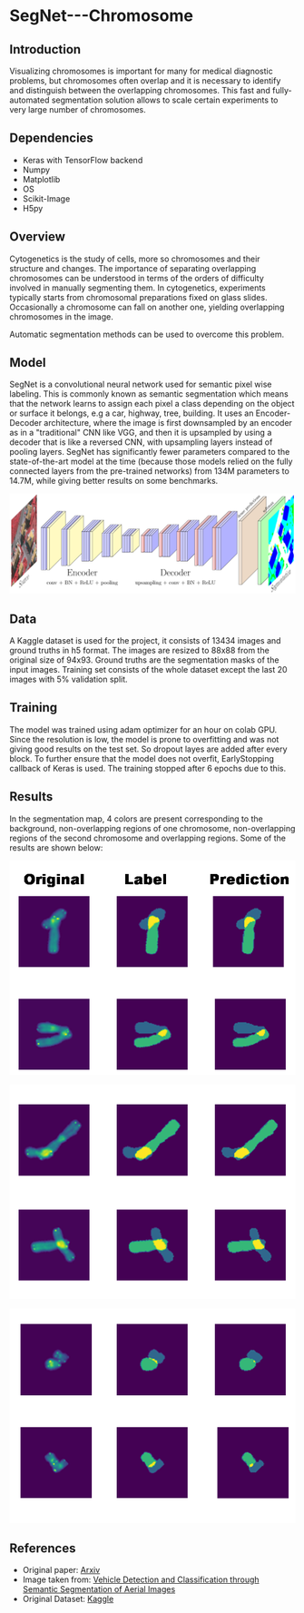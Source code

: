 # SegNet---Chromosome

## Introduction

Visualizing chromosomes is important for  many  for  medical  diagnostic  problems,  but  chromosomes  often  overlap  and  it  is necessary to identify and distinguish between the overlapping chromosomes.  This fast and fully-automated segmentation solution allows to scale certain experiments to very large number of chromosomes.


## Dependencies

- Keras with TensorFlow backend
- Numpy
- Matplotlib
- OS
- Scikit-Image
- H5py



## Overview

Cytogenetics is the study of cells, more so chromosomes and their structure and changes. 
The importance of separating overlapping chromosomes can be understood in terms of the orders of difficulty involved in manually segmenting them.
In cytogenetics, experiments typically starts from chromosomal preparations fixed on glass slides. Occasionally a chromosome can fall on another one,
 yielding overlapping chromosomes in the image. 

Automatic segmentation methods can be used to overcome this problem.


## Model


SegNet is a convolutional neural network used for semantic pixel wise labeling. This is commonly known as semantic segmentation which means that the network 
learns to assign each pixel a class depending on the object or surface it belongs, e.g a car, highway, tree, building. It uses an Encoder-Decoder architecture, 
where the image is first downsampled by an encoder as in a "traditional" CNN like VGG, and then it is upsampled by using a decoder that is like a reversed CNN,
with upsampling layers instead of pooling layers. 
SegNet has significantly fewer parameters compared to the state-of-the-art model at the time (because those models relied on the fully connected layers from 
the pre-trained networks) from 134M parameters to 14.7M, while giving better results on some benchmarks.

![](images/SegNet.png)

## Data

A Kaggle dataset is used for the project, it consists of  13434 images and ground truths in h5 format.
The images are resized to 88x88 from the original size of 94x93. Ground truths are the segmentation masks of the input images. Training set consists of 
the whole dataset except the last 20 images with 5% validation split.


## Training

The model was trained using adam optimizer for an hour on colab GPU. Since the resolution is low, the model is prone to overfitting and was not giving good results on
the test set. So dropout layes are added after every block. To further ensure that the model does not overfit, EarlyStopping callback of Keras is used. The training
stopped after 6 epochs due to this.

## Results

In the segmentation map, 4 colors are present corresponding to  the background,  non-overlapping regions of one chromosome,  non-overlapping regions of the second chromosome and overlapping regions.
Some of the results are shown below:


![](images/image1.PNG)



![](images/image2.PNG)



![](images/image3.png)


## References


- Original paper: [Arxiv](https://arxiv.org/abs/1511.00561)
- Image taken from:  [Vehicle Detection and Classification through Semantic Segmentation of Aerial Images](http://www.mdpi.com/2072-4292/9/4/368/htm)
- Original Dataset: [Kaggle](https://www.kaggle.com/jeanpat/overlapping-chromosomes/downloads/overlapping-chromosomes.zip)
